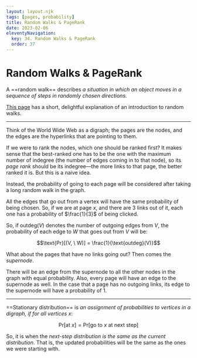 ```yaml
---
layout: layout.njk
tags: [pages, probability]
title: Random Walks & PageRank
date: 2023-02-06
eleventyNavigation:
  key: 34. Random Walks & PageRank
  order: 37
---
```


# Random Walks & PageRank

A ==random walk== describes _a situation in which an object moves in a sequence of steps in randomly chosen directions_.

[This page](https://www.mit.edu/~kardar/teaching/projects/chemotaxis(AndreaSchmidt)/index.htm) has a short, delightful explanation of an introduction to random walks.

---

Think of the World Wide Web as a digraph; the pages are the nodes, and the edges are the hyperlinks that are pointing to them.

If we were to rank the nodes, which one should be ranked first?
It makes sense that the best-ranked one has to be the one with the maximum number of indegree (the number of edges coming in to that node), so its _page rank_ should be its indegree—the more links to that page, the better ranked it is. But this is a naive idea.

Instead, the probability of going to each page will be considered after taking a long random walk in the graph.

All the edges that go out from a vertex will have the same probability of being chosen.
So, if we are at page $x$, and there are 3 links out of it, each one has a probability of $\frac{1}{3}$ of being clicked. 

So, if $\text{outdeg}(V)$ denotes the number of outgoing edges from $V$, the probability of each edge to $W$ that goes out from $V$ will be:

$$\text{Pr}[(V, \ W)] = \frac{1}{\text{outdeg}(V)}$$

What about the pages that have no links going out? Then comes the _supernode_.

There will be an edge from the supernode to all the other nodes in the graph with equal probability. Also, every page will have an edge to the supernode as well.
In the case that a page has no outgoing links, its edge to the supernode will have a probability of $1$.

---

==Stationary distribution== is _an assignment of probabilities to vertices in a digraph, if for all vertices $x$_:

$$\text{Pr}[\text{at }x] = \text{Pr}[\text{go to }x \text{ at next step}]$$

So, it is when the _next-step distribution is the same as the current distribution_.
That is, the updated probabilities will be the same as the ones we were starting with.

